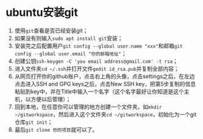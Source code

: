 # ubuntu安装git

1. 使用`git`查看是否已经安装git；
2. 如果没有则输入`sudo apt install git`安装；
3. 安装完之后配置用户`git config --global user.name "xxx"`和邮箱`git config --global user.email "你的邮箱地址"`；
4. 创建公钥`ssh-keygen -C 'you email address@gmail.com' -t rsa`；
5. 进入文件夹`cd ~/.ssh`并打开文件`gedit id_rsa.pub`并复制全部内容；
6. 从网页打开你的github账户，点击右上角的头像，点击settings之后，在左边点击进入SSH and GPG keys之后，点击New SSH key，把第5步复制的信息粘贴到key中，并在Title中输入一个名字（这个名字最好让你知道是这个主机，以方便以后管理）；
7. 回到本地，在任意你可以管理的地方创建一个文件夹，如`mkdir ~/gitworkspace`，然后进入这个文件夹`cd ~/gitworkspace`，初始化为一个git仓库`git init`；
8. 最后`git clone 你的项目`就可以了。
